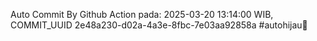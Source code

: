 Auto Commit By Github Action pada: 2025-03-20 13:14:00 WIB, COMMIT_UUID 2e48a230-d02a-4a3e-8fbc-7e03aa92858a #autohijau🗿
